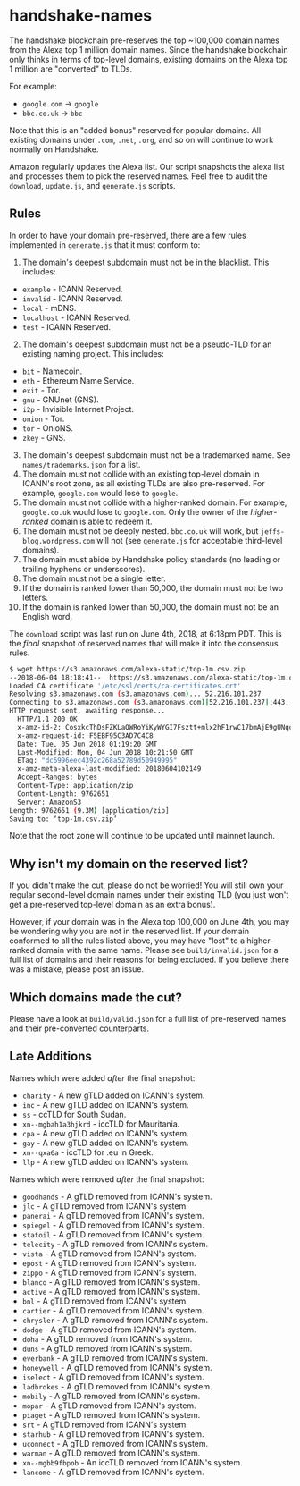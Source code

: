 # handshake-names

The handshake blockchain pre-reserves the top ~100,000 domain names from the
Alexa top 1 million domain names. Since the handshake blockchain only thinks in
terms of top-level domains, existing domains on the Alexa top 1 million are
"converted" to TLDs.

For example:

- `google.com` -> `google`
- `bbc.co.uk` -> `bbc`

Note that this is an "added bonus" reserved for popular domains. All existing
domains under `.com`, `.net`, `.org`, and so on will continue to work normally
on Handshake.

Amazon regularly updates the Alexa list. Our script snapshots the alexa list
and processes them to pick the reserved names. Feel free to audit the
`download`, `update.js`, and `generate.js` scripts.

## Rules

In order to have your domain pre-reserved, there are a few rules implemented in
`generate.js` that it must conform to:

1. The domain's deepest subdomain must not be in the blacklist. This includes:
  - `example` - ICANN Reserved.
  - `invalid` - ICANN Reserved.
  - `local` - mDNS.
  - `localhost` - ICANN Reserved.
  - `test` - ICANN Reserved.
2. The domain's deepest subdomain must not be a pseudo-TLD for an existing
   naming project. This includes:
  - `bit` - Namecoin.
  - `eth` - Ethereum Name Service.
  - `exit` - Tor.
  - `gnu` - GNUnet (GNS).
  - `i2p` - Invisible Internet Project.
  - `onion` - Tor.
  - `tor` - OnioNS.
  - `zkey` - GNS.
3. The domain's deepest subdomain must not be a trademarked name. See
   `names/trademarks.json` for a list.
4. The domain must not collide with an existing top-level domain in ICANN's
   root zone, as all existing TLDs are also pre-reserved. For example,
   `google.com` would lose to `google`.
5. The domain must not collide with a higher-ranked domain. For example,
   `google.co.uk` would lose to `google.com`. Only the owner of the
   _higher-ranked_ domain is able to redeem it.
6. The domain must not be deeply nested. `bbc.co.uk` will work, but
   `jeffs-blog.wordpress.com` will not (see `generate.js` for acceptable
   third-level domains).
7. The domain must abide by Handshake policy standards (no leading or trailing
   hyphens or underscores).
8. The domain must not be a single letter.
9. If the domain is ranked lower than 50,000, the domain must not be two
   letters.
10. If the domain is ranked lower than 50,000, the domain must not be an
   English word.

The `download` script was last run on June 4th, 2018, at 6:18pm PDT. This is
the _final_ snapshot of reserved names that will make it into the consensus
rules.

``` bash
$ wget https://s3.amazonaws.com/alexa-static/top-1m.csv.zip
--2018-06-04 18:18:41--  https://s3.amazonaws.com/alexa-static/top-1m.csv.zip
Loaded CA certificate '/etc/ssl/certs/ca-certificates.crt'
Resolving s3.amazonaws.com (s3.amazonaws.com)... 52.216.101.237
Connecting to s3.amazonaws.com (s3.amazonaws.com)|52.216.101.237|:443... connected.
HTTP request sent, awaiting response...
  HTTP/1.1 200 OK
  x-amz-id-2: CosxkcThDsFZKLaQWRoYiKyWYGI7Fsztt+mlx2hF1rwC17bmAjE9gUNqorpd7fITyNAhUgUfJNg=
  x-amz-request-id: F5EBF95C3AD7C4C8
  Date: Tue, 05 Jun 2018 01:19:20 GMT
  Last-Modified: Mon, 04 Jun 2018 10:21:50 GMT
  ETag: "dc6996eec4392c268a52789d50949995"
  x-amz-meta-alexa-last-modified: 20180604102149
  Accept-Ranges: bytes
  Content-Type: application/zip
  Content-Length: 9762651
  Server: AmazonS3
Length: 9762651 (9.3M) [application/zip]
Saving to: ‘top-1m.csv.zip’
```

Note that the root zone will continue to be updated until mainnet launch.

## Why isn't my domain on the reserved list?

If you didn't make the cut, please do not be worried! You will still own your
regular second-level domain names under their existing TLD (you just won't
get a pre-reserved top-level domain as an extra bonus).

However, if your domain was in the Alexa top 100,000 on June 4th, you may be
wondering why you are not in the reserved list. If your domain conformed to all
the rules listed above, you may have "lost" to a higher-ranked domain with the
same name. Please see `build/invalid.json` for a full list of domains and their
reasons for being excluded. If you believe there was a mistake, please post an
issue.

## Which domains made the cut?

Please have a look at `build/valid.json` for a full list of pre-reserved names
and their pre-converted counterparts.

## Late Additions

Names which were added _after_ the final snapshot:

- `charity` - A new gTLD added on ICANN's system.
- `inc` - A new gTLD added on ICANN's system.
- `ss` - ccTLD for South Sudan.
- `xn--mgbah1a3hjkrd` - iccTLD for Mauritania.
- `cpa` - A new gTLD added on ICANN's system.
- `gay` - A new gTLD added on ICANN's system.
- `xn--qxa6a` - iccTLD for .eu in Greek.
- `llp` - A new gTLD added on ICANN's system.

Names which were removed _after_ the final snapshot:

- `goodhands` - A gTLD removed from ICANN's system.
- `jlc` - A gTLD removed from ICANN's system.
- `panerai` - A gTLD removed from ICANN's system.
- `spiegel` - A gTLD removed from ICANN's system.
- `statoil` - A gTLD removed from ICANN's system.
- `telecity` - A gTLD removed from ICANN's system.
- `vista` - A gTLD removed from ICANN's system.
- `epost` - A gTLD removed from ICANN's system.
- `zippo` - A gTLD removed from ICANN's system.
- `blanco` - A gTLD removed from ICANN's system.
- `active` - A gTLD removed from ICANN's system.
- `bnl` - A gTLD removed from ICANN's system.
- `cartier` - A gTLD removed from ICANN's system.
- `chrysler` - A gTLD removed from ICANN's system.
- `dodge` - A gTLD removed from ICANN's system.
- `doha` - A gTLD removed from ICANN's system.
- `duns` - A gTLD removed from ICANN's system.
- `everbank` - A gTLD removed from ICANN's system.
- `honeywell` - A gTLD removed from ICANN's system.
- `iselect` - A gTLD removed from ICANN's system.
- `ladbrokes` - A gTLD removed from ICANN's system.
- `mobily` - A gTLD removed from ICANN's system.
- `mopar` - A gTLD removed from ICANN's system.
- `piaget` - A gTLD removed from ICANN's system.
- `srt` - A gTLD removed from ICANN's system.
- `starhub` - A gTLD removed from ICANN's system.
- `uconnect` - A gTLD removed from ICANN's system.
- `warman` - A gTLD removed from ICANN's system.
- `xn--mgbb9fbpob` - An iccTLD removed from ICANN's system.
- `lancome` - A gTLD removed from ICANN's system.
